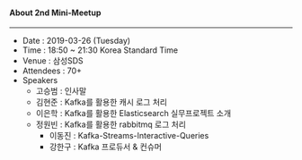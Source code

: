 #### About 2nd Mini-Meetup
---
* Date : 2019-03-26 (Tuesday)
* Time : 18:50 ~ 21:30 Korea Standard Time
* Venue : 삼성SDS
* Attendees : 70+
* Speakers
  * 고승범 : 인사말
  * 김현준 : Kafka를 활용한 캐시 로그 처리
  * 이은학 : Kafka를 활용한 Elasticsearch 실무프로젝트 소개
  * 정원빈 : Kafka를 활용한 rabbitmq 로그 처리
	* 이동진 : Kafka-Streams-Interactive-Queries
	* 강한구 : Kafka 프로듀서 & 컨슈머
